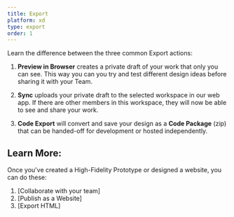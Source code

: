 ```yaml
---
title: Export
platform: xd
type: export
order: 1
---
```

Learn the difference between the three common Export actions:

1. **Preview in Browser** creates a private draft of your work that only you can see. This way you can you try and test different design ideas before sharing it with your Team.

2. **Sync** uploads your private draft to the selected workspace in our web app. If there are other members in this workspace, they will now be able to see and share your work.

3. **Code Export** will convert and save your design as a **Code Package** (zip) that can be handed-off for development or hosted independently.

## Learn More:

Once you've created a High-Fidelity Prototype or designed a website, you can do these:

1. [Collaborate with your team]
2. [Publish as a Website]
3. [Export HTML]

